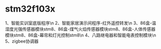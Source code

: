 # stm32f103x

1、智能实训室底版程序\n
2、智能家居演示间程序-红外遥控转发\n
3、86盒-温湿度光强传感器模块stm8、86盒-煤气火焰传感器模块stm8、86盒-人体传感器模块stm8、86盒-幕帘和灯光控制stm8\n
4、八路继电器和智能电表控制模块\n
5、zigbee协调器